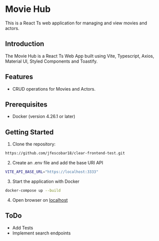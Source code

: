 # Movie Hub

This is a React Ts web application for managing and view movies and actors.

## Introduction

The Movie Hub is a React Ts Web App built using Vite, Typescript, Axios, Material UI, Styled Components and Toastify.

## Features

- CRUD operations for Movies and Actors.

## Prerequisites

- Docker (version 4.26.1 or later)

## Getting Started

1. Clone the repository:

```bash
https://github.com/jfescobar18/clear-frontend-test.git
```

2. Create an .env file and add the base URI API
```bash
VITE_API_BASE_URL="https://localhost:3333"
```
3. Start the application with Docker

```bash
docker-compose up --build
```

4. Open browser on [localhost](http://localhost:4005/)

## ToDo

- Add Tests
- Implement search endpoints